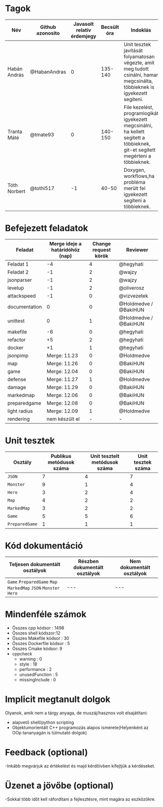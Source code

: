 # Tagok

| Név | Github azonosito  | Javasolt relatív érdemjegy | Becsült óra | Indoklás  | 
| --- | ---- | --- | ------------------ | --------- |
| Habán András | @HabanAndras | 0 | 135-140 | Unit tesztek javítását folyamatosan végezte, amit meg tudott csinálni, hamar megcsinálta, többieknek is igyekezett segíteni. |
| Tranta Máté | @tmate93 | 0 | 140-150 | File kezelést, programlogikát igyekezett megcsinálni, ha kellett segített a többieknek, git-et segített megérteni a többieknek. |
| Tóth Norbert | @tothi517 | -1 | 40-50 | Doxygen, workflows,ha probléma merült fel igyekezett segíteni a többieknek. |


# Befejezett feladatok

| Feladat | Merge ideje a határidóhöz (nap) | Change request körök | Reviewer | 
| ------- | ------------------------------- | -------------------- | -------- |
| Feladat 1 | -4 | 4 | @hegyhati | 
| Feladat 2 | -1 | 2 | @wajzy |
| jsonparser | -1 | 2 | @wajzy |
| levelup | -1 | 2 | @oliverosz |
| attackspeed | -1 | 0 | @vizvezetek |
| documentation | 0 | 0 | @Holdmedve / @BakiHUN |
| unittest | 0 | 1 | @Holdmedve / @BakiHUN |
| makefile | -6 | 0 | @hegyhati |
| refactor | +5 | 2 | @hegyhati |
| docker | +1 | 1 | @hegyhati |
| jsonpimp | Merge: 11.23 | 0 | @Holdmedve |
| map | Merge: 11.26 | 0 | @BakiHUN |
| game | Merge: 12.04 | 0 | @BakiHUN |
| defense | Merge: 11.27 | 1 | @Holdmedve |
| damage | Merge: 11.29 | 0 | @BakiHUN  |
| markedmap | Merge: 12.06 | 0 | @BakiHUN |
| preparedgame | Merge: 12.08  | 0 | @BakiHUN  |
| light radius | Merge: 12.09 | 1 | @Holdmedve |
| rendering | nem készült el | - | -

# Unit tesztek

| Osztály | Publikus metódusok száma | Unit tesztelt metódusok száma | Unit tesztek száma |
| --- | --- | --- | --- |
| `JSON` | 7 | 4 | 7 |
| `Monster` | 9 | 1 | 4 | 
| `Hero` | 3 | 2 | 4 |
| `Map` | 4 | 2 | 2 |
| `MarkedMap` | 3 | 2 | 2 |
| `Game` | 5 | 5 | 6 |
| `PreparedGame` | 1 | 1 | 1 |

# Kód dokumentáció

| Teljesen dokumentált osztályok | Részben dokumentált osztályok | Nem dokumentált osztályok |
| --- | --- | --- | 
| `Game` `PreparedGame` `Map` `MarkedMap` `JSON` `Monster` `Hero` | --- | --- | 


# Mindenféle számok

 - Összes cpp kódsor : 1498
 - Összes shell kódszor:12
 - Összes Makefile kódsor : 30
 - Összes Dockerfile kódsor : 5
 - Összes Cmake kódsor: 9
 - cppcheck
   - warning : 0
   - style : 18
   - performance : 2
   - unusedFunction : 5
   - missingInclude : 0

# Implicit megtanult dolgok
Olyanok, amik nem a tárgy anyaga, de muszáj/hasznos volt elsajátítani:
 - alapvető shell/python scripting
 - Objektumorientált C++ programozás alapos ismerete(Helyenként az OOp tananyagán is túlmutató dolgok)

# Feedback (optional)
-Inkább megvárjuk az értékelést és majd kérdőívben kifejtjük a kérdéseket.

# Üzenet a jövőbe (optional)
-Sokkal több időt kell ráfordítani a fejlesztésre, mint magára az eszközökre.




